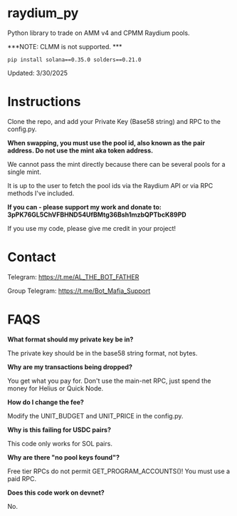 # raydium_py

Python library to trade on AMM v4 and CPMM Raydium pools. 

***NOTE: CLMM is not supported. ***

```
pip install solana==0.35.0 solders==0.21.0
```

Updated: 3/30/2025

# Instructions

Clone the repo, and add your Private Key (Base58 string) and RPC to the config.py.

**When swapping, you must use the pool id, also known as the pair address. Do not use the mint aka token address.** 

We cannot pass the mint directly because there can be several pools for a single mint.

It is up to the user to fetch the pool ids via the Raydium API or via RPC methods I've included. 


**If you can - please support my work and donate to: 3pPK76GL5ChVFBHND54UfBMtg36Bsh1mzbQPTbcK89PD**

If you use my code, please give me credit in your project! 


# Contact

Telegram: https://t.me/AL_THE_BOT_FATHER

Group Telegram: https://t.me/Bot_Mafia_Support


# FAQS

**What format should my private key be in?** 

The private key should be in the base58 string format, not bytes. 

**Why are my transactions being dropped?** 

You get what you pay for. Don't use the main-net RPC, just spend the money for Helius or Quick Node.

**How do I change the fee?** 

Modify the UNIT_BUDGET and UNIT_PRICE in the config.py. 

**Why is this failing for USDC pairs?** 

This code only works for SOL pairs. 

**Why are there "no pool keys found"?** 

Free tier RPCs do not permit GET_PROGRAM_ACCOUNTS()! You must use a paid RPC.

**Does this code work on devnet?**

No. 
